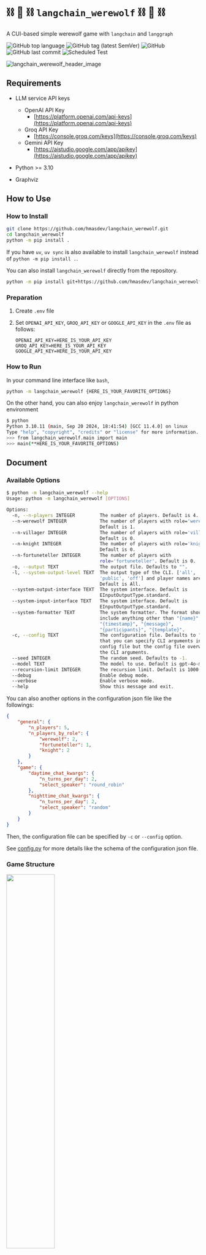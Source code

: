 # :chains: :wolf: :chains: `langchain_werewolf` :chains: :wolf: :chains:

A CUI-based simple werewolf game with `langchain` and `langgraph`

![GitHub top language](https://img.shields.io/github/languages/top/hmasdev/langchain_werewolf)
![GitHub tag (latest SemVer)](https://img.shields.io/github/v/tag/hmasdev/langchain_werewolf?sort=semver)
![GitHub](https://img.shields.io/github/license/hmasdev/langchain_werewolf)
![GitHub last commit](https://img.shields.io/github/last-commit/hmasdev/langchain_werewolf)
![Scheduled Test](https://github.com/hmasdev/langchain_werewolf/actions/workflows/tests-on-schedule.yaml/badge.svg)

![langchain_werewolf_header_image](pics/langchain_werewolf_header_image.png)

## Requirements

- LLM service API keys
  - OpenAI API Key
    - [https://platform.openai.com/api-keys](https://platform.openai.com/api-keys)
  - Groq API Key
    - [https://console.groq.com/keys](https://console.groq.com/keys)
  - Gemini API Key
    - [https://aistudio.google.com/app/apikey](https://aistudio.google.com/app/apikey)

- Python >= 3.10
- Graphviz

## How to Use

### How to Install

```bash
git clone https://github.com/hmasdev/langchain_werewolf.git
cd langchain_werewolf
python -m pip install .
```

If you have `uv`, `uv sync` is also available to install `langchain_werewolf` instead of `python -m pip install .`.

You can also install `langchain_werewolf` directly from the repository.

```bash
python -m pip install git+https://github.com/hmasdev/langchain_werewolf.git
```

### Preparation

1. Create `.env` file
2. Set `OPENAI_API_KEY`, `GROQ_API_KEY` or `GOOGLE_API_KEY` in the `.env` file as follows:

   ```text
   OPENAI_API_KEY=HERE_IS_YOUR_API_KEY
   GROQ_API_KEY=HERE_IS_YOUR_API_KEY
   GOOGLE_API_KEY=HERE_IS_YOUR_API_KEY
   ```

### How to Run

In your command line interface like `bash`,

```bash
python -m langchain_werewolf {HERE_IS_YOUR_FAVORITE_OPTIONS}
```

On the other hand, you can also enjoy `langchain_werewolf` in python environment

```bash
$ python
Python 3.10.11 (main, Sep 20 2024, 18:41:54) [GCC 11.4.0] on linux
Type "help", "copyright", "credits" or "license" for more information.
>>> from langchain_werewolf.main import main
>>> main(**HERE_IS_YOUR_FAVORITE_OPTIONS)
```

## Document

### Available Options

```bash
$ python -m langchain_werewolf --help
Usage: python -m langchain_werewolf [OPTIONS]

Options:
  -n, --n-players INTEGER         The number of players. Default is 4.
  --n-werewolf INTEGER            The number of players with role='werewolf'.
                                  Default is 1.
  --n-villager INTEGER            The number of players with role='villager'.
                                  Default is 0.
  --n-knight INTEGER              The number of players with role='knight'.
                                  Default is 0.
  --n-fortuneteller INTEGER       The number of players with
                                  role='fortuneteller'. Default is 0.
  -o, --output TEXT               The output file. Defaults to "".
  -l, --system-output-level TEXT  The output type of the CLI. ['all',
                                  'public', 'off'] and player names are valid.
                                  Default is All.
  --system-output-interface TEXT  The system interface. Default is
                                  EInputOutputType.standard.
  --system-input-interface TEXT   The system interface. Default is
                                  EInputOutputType.standard.
  --system-formatter TEXT         The system formatter. The format should not
                                  include anything other than "{name}",
                                  "{timestamp}", "{message}",
                                  "{participants}", "{template}".
  -c, --config TEXT               The configuration file. Defaults to "". Note
                                  that you can specify CLI arguments in this
                                  config file but the config file overwrite
                                  the CLI arguments.
  --seed INTEGER                  The random seed. Defaults to -1.
  --model TEXT                    The model to use. Default is gpt-4o-mini.
  --recursion-limit INTEGER       The recursion limit. Default is 1000.
  --debug                         Enable debug mode.
  --verbose                       Enable verbose mode.
  --help                          Show this message and exit.

```

You can also another options in the configuration json file like the followings:



```json
{
    "general": {
        "n_players": 5,
        "n_players_by_role": {
            "werewolf": 2,
            "fortuneteller": 1,
            "knight": 2
        }
    },
    "game": {
        "daytime_chat_kwargs": {
            "n_turns_per_day": 2,
            "select_speaker": "round_robin"
        },
        "nighttime_chat_kwargs": {
            "n_turns_per_day": 2,
            "select_speaker": "random"
        }
    }
}
```



Then, the configuration file can be specified by `-c` or `--config` option.

See [config.py](https://github.com/hmasdev/langchain_werewolf/blob/main/langchain_werewolf/models/config.py) for more details like the schema of the configuration json file.

### Game Structure

<img src="pics/langchain_werewolf_game_graph_simple.png" width="50%">

You can see a more detailed grpah in [.pics/langchain_werewolf_game_graph.png](./pics/langchain_werewolf_game_graph.png).

<details>

<summary>How to Generate the Drawing of the Graphs</summary>

```python
Python 3.10.11 (main, Sep 20 2024, 18:41:54) [GCC 11.4.0] on linux
Type "help", "copyright", "credits" or "license" for more information.
>>> from dotenv import load_dotenv
>>> load_dotenv()
True
>>> from langchain_werewolf.game.main import create_game_graph
>>> from langchain_werewolf.main import DEFAULT_CONFIG
>>> from langchain_werewolf.setup import generate_players
>>> players = generate_players(DEFAULT_CONFIG.general.n_players, DEFAULT_CONFIG.general.n_werewolves, DEFAULT_CONFIG.general.n_knights, DEFAULT_CONFIG.general.n_fortune_tellers, seed=DEFAULT_CONFIG.general.seed, custom_players=DEFAULT_CONFIG.players)
>>> graph = create_game_graph(players)
>>> graph.get_graph(xray=False).draw_png('pics/langchain_werewolf_game_graph_simple.png')
>>> graph.get_graph(xray=True).draw_png('pics/langchain_werewolf_game_graph.png')
```

</details>

### How to add your custom roles

In `langchain_werewolf`, you can add your custom roles by creating a new class with a decorator.

This section walks you through creating and registering a new role in **langchain_werewolf**.  
Follow the checklist first, then consult the detailed steps and code samples.

#### ✅ Quick Checklist

1. [ ] **Subclass**
   - `BaseGamePlayerRole`
   - One *Side* mixin: `VillagerSideMixin`, `WerewolfSideMixin`, **or** your own subclass of `BasePlayerSideMixin`

2. [ ] **Mandatory class attributes**
   ```python
   role: ClassVar[str] = "YourCustomRole"
   night_action: ClassVar[str] = "YourCustomRole Night Action Description Here"
   ```

   If you want to implement a custom night action, override `act_in_night` method.

3. [ ] **Registration**

   * Add `@PlayerRoleRegistry.register` above your class.
   * Import the module in `langchain_werewolf/game_players/player_roles/__init__.py`

     ```python
     from .your_custom_role import YourCustomRole        # add this line
     ```

#### Step-by-step guide

1. Create a new module in `langchain_werewolf/game_players/player_roles/` directory, e.g. `your_custom_role.py`.
2. Implement your custom role class in the module. The class must inherits from the above 2 classes and have `role` and `night_action` attributes as `ClassVar[str]`. You can implement your own night action method by overriding `act_in_night` method.

   Here are existing role classes in "langchain_werewolf/game_players/player_roles" for example, one is without `act_in_night` and the other is with `act_in_night` method overridden.

   <details> <summary> Villager Implementation </summary>

   ```python
   from typing import ClassVar
    
    from ..base import BaseGamePlayerRole
    from ..player_sides import VillagerSideMixin
    from ..registry import PlayerRoleRegistry
    
    
    @PlayerRoleRegistry.register
    class Villager(BaseGamePlayerRole, VillagerSideMixin):
    
        role: ClassVar[str] = 'villager'
        night_action: ClassVar[str] = 'No night action'
    
   ```

   </details>

   <details> <summary> FortuneTeller Implementation </summary>

   ```python
   import json
    from typing import ClassVar, Iterable
    from pydantic import Field
    from ..base import BaseGamePlayer, BaseGamePlayerRole
    from ..helper import runnable_str2game_player_runnable_input
    from ..player_sides import VillagerSideMixin
    from ..registry import PlayerRoleRegistry
    from ..utils import is_werewolf_role
    from ...const import GAME_MASTER_NAME
    from ...llm_utils import extract_name
    from ...models.state import (
        MsgModel,
        StateModel,
        create_dict_to_record_chat,
    )
    from ...utils import find_player_by_name
    
    
    @PlayerRoleRegistry.register
    class FortuneTeller(BaseGamePlayerRole, VillagerSideMixin):
    
        role: ClassVar[str] = 'fortuneteller'
        night_action: ClassVar[str] = 'Check whether a player is a werewolf or not'  # noqa
    
        question_to_decide_night_action: str = Field(
            default='Who do you want to check whether he/she is a werewolf or not?',  # noqa
            title="the question to decide the night action of the player",
        )
    
        def act_in_night(
            self,
            players: Iterable[BaseGamePlayer],
            messages: Iterable[MsgModel],
            state: StateModel,
        ) -> dict[str, object]:
            target_player_name_raw = self.generate_message(
                prompt=self.question_to_decide_night_action,
                system_prompt=json.dumps([m.model_dump() for m in messages]),
            )
            target_player_name = extract_name(
                target_player_name_raw.message,
                [p.name for p in players if p.name in state.alive_players_names],  # noqa
                context=f'Extract the valid name of the player as the answer to "{self.question_to_decide_night_action}"',  # noqa
                chat_model=runnable_str2game_player_runnable_input | self.runnable,  # noqa
            )
            try:
                target_player = find_player_by_name(target_player_name, players)
                return create_dict_to_record_chat(  # type: ignore # noqa
                    self.name,
                    [GAME_MASTER_NAME],
                    f'{target_player.name} is a werewolf'
                    if is_werewolf_role(target_player)
                    else f'{target_player.name} is not a werewolf'
                )
            except ValueError:
                return create_dict_to_record_chat(  # type: ignore # noqa
                    self.name,
                    [GAME_MASTER_NAME],
                    f'Failed to find the target player: {target_player_name}'
                )
    
   ```

   </details>

3. Finally, add the module name into `langchain_werewolf/game_players/player_roles/__init__.py` file.

   ```python
   from .fortune_teller import FortuneTeller
   from .knight import Knight
   from .villager import Villager
   from .werewolf import Werewolf
   from .your_custom_role import YourCustomRole

   __all__ = [
      FortuneTeller.__name__,
      Knight.__name__,
      Villager.__name__,
      Werewolf.__name__,
   ]
   ```

4. Test your custom role applied to the game by check the CLI help message.

   ```bash
   python -m langchain_werewolf --help
   ```

## Examples

TBD

## Contribution

### How to Develop

1. Fork the repository: [https://github.com/hmasdev/langchain_werewolf](https://github.com/hmasdev/langchain_werewolf)

2. Clone the repository

   ```bash
   git clone https://github.com/{YOURE_NAME}/langchain_werewolf
   cd langchain_werewolf
   ```

3. Create a virtual environment and install the required packages

   ```bash
   python -m venv venv
   source venv/bin/activate
   python -m pip install -e .[dev]
   ```

   or

   ```bash
   uv sync --extra dev
   ```

   if you uses `uv`.

4. Checkout your working branch

   ```bash
   git checkout -b your-working-branch
   ```

5. Make your changes

6. Test your changes

   ```bash
   pytest
   flake8 langchain_werewolf tests
   mypy langchain_werewolf tests
   ```

   or

   ```bash
   uv run pytest
   uv run flake8 langchain_werewolf tests
   uv run mypy langchain_werewolf tests
   ```

   Note that the above commands run only unit tests.
   It is recommended to run integration tests with `uv run pytest -m integration`.

7. Commit your changes

   ```bash
   git add .
   git commit -m "Your commit message"
   ```

8. Push your changes

   ```bash
   git push origin your-working-branch
   ```

9. Create a pull request: [https://github.com/hmasdev/langchain_werewolf/compare](https://github.com/hmasdev/langchain_werewolf/compare)

## LICENSE

[MIT](https://github.com/hmasdev/langchain_werewolf/tree/main/LICENSE)

## Authors

- [hmasdev](https://github.com/hmasdev)
